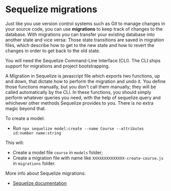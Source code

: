 # Sequelize migrations

Just like you use version control systems such as Git to manage changes in your source code, you can use **migrations** to keep track of changes to the database. With migrations you can transfer your existing database into another state and vice versa: Those state transitions are saved in migration files, which describe how to get to the new state and how to revert the changes in order to get back to the old state.

You will need the Sequelize Command-Line Interface (CLI). The CLI ships support for migrations and project bootstrapping.

A Migration in Sequelize is javascript file which exports two functions, up and down, that dictate how to perform the migration and undo it. You define those functions manually, but you don't call them manually; they will be called automatically by the CLI. In these functions, you should simply perform whatever queries you need, with the help of sequelize.query and whichever other methods Sequelize provides to you. There is no extra magic beyond that.

To create a model:

- Run `npx sequelize model:create --name Course --attributes id:number name:string`

This will:

- Create a model file `course` in `models` folder;
- Create a migration file with name like `XXXXXXXXXXXXXX-create-course.js` in `migrations` folder.

More info about Sequelize migrations:

- [Sequelize documentation](https://sequelize.org/master/manual/migrations.html)
